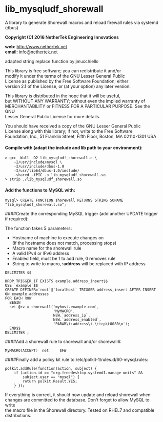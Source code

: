 # lib_mysqludf_shorewall

A library to generate Shorewall macros and reload firewall rules via systemd (dbus)

**Copyright (C) 2016 NetherTek Engineering Innovations**

**web:** http://www.nethertek.net  
**email:** info@nethertek.net  

adapted string replace function by jmucchiello  

This library is free software; you can redistribute it and/or  
modify it under the terms of the GNU Lesser General Public  
License as published by the Free Software Foundation; either  
version 2.1 of the License, or (at your option) any later version.  
	
This library is distributed in the hope that it will be useful,  
but WITHOUT ANY WARRANTY; without even the implied warranty of  
MERCHANTABILITY or FITNESS FOR A PARTICULAR PURPOSE.  See the GNU  
Lesser General Public License for more details.  
	
You should have received a copy of the GNU Lesser General Public  
License along with this library; if not, write to the Free Software  
Foundation, Inc., 51 Franklin Street, Fifth Floor, Boston, MA  02110-1301  USA  

#### Compile with (adapt the include and lib path to your environment):

```
> gcc -Wall -O2 lib_mysqludf_shorewall.c \
	-I/usr/include/mysql \
	-I/usr/include/dbus-1.0
	-I/usr/lib64/dbus-1.0/include/  
	-shared -fPIC -o lib_mysqludf_shorewall.so
> strip ./lib_mysqludf_shorewall.so
```
   
#### Add the functions to MySQL with:

```
mysql> CREATE FUNCTION shorewall RETURNS STRING SONAME "lib_mysqludf_shorewall.so";
```
####Create the corresponding MySQL trigger (add another UPDATE trigger if required):

The function takes 5 parameters:  
* Hostname of machine to execute changes on  
(if the hostname does not match, processing stops)  
* Macro name for the shorewall rule  
* A valid IPv4 or IPv6 address  
* Enabled field, must be 1 to add rule, 0 removes rule  
* String to write to macro, **:address** will be replaced with IP address  

``` 
DELIMITER $$

DROP TRIGGER IF EXISTS example.address_insert$$
USE `example`$$
CREATE DEFINER=`root`@`localhost` TRIGGER address_insert AFTER INSERT ON example.addresses
FOR EACH ROW 
  BEGIN 
  set @rv = shorewall('myhost.example.com',
					  'MyMACRO',
					  NEW.`address_ip`,
					  NEW.`address_enabled`,
					  'PARAM\t:address\t-\ttcp\t8080\n');
  END$$
DELIMITER ;
```

####Add a shorewall rule to shorewall and/or shorewall6:

```
MyMACRO(ACCEPT)	 net	 $FW
```

####Finally add a policy kit rule to /etc/polkit-1/rules.d/60-mysql.rules:

```
polkit.addRule(function(action, subject) {
	if (action.id == "org.freedesktop.systemd1.manage-units" &&
		subject.user == "mysql") {
		return polkit.Result.YES;
	} });
```

If everything is correct, it should now update and reload shorewall when  
changes are committed to the database. Don't forget to allow MySQL to write  
the macro file in the Shorewall directory. Tested on RHEL7 and compatible  
distributions.  
